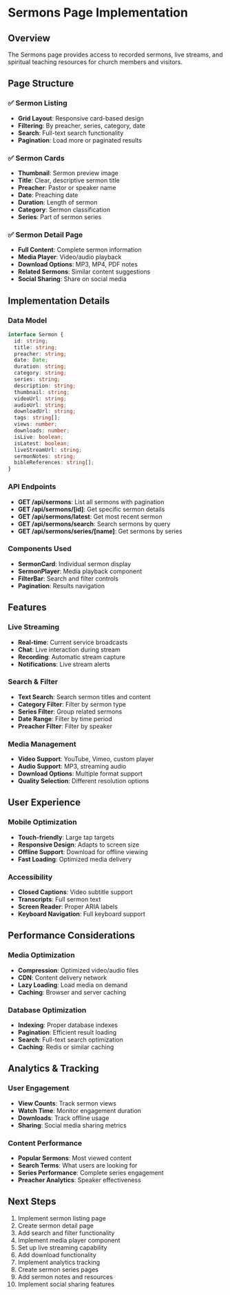 # Sermons Page Implementation

## Overview
The Sermons page provides access to recorded sermons, live streams, and spiritual teaching resources for church members and visitors.

## Page Structure

### ✅ Sermon Listing
- **Grid Layout**: Responsive card-based design
- **Filtering**: By preacher, series, category, date
- **Search**: Full-text search functionality
- **Pagination**: Load more or paginated results

### ✅ Sermon Cards
- **Thumbnail**: Sermon preview image
- **Title**: Clear, descriptive sermon title
- **Preacher**: Pastor or speaker name
- **Date**: Preaching date
- **Duration**: Length of sermon
- **Category**: Sermon classification
- **Series**: Part of sermon series

### ✅ Sermon Detail Page
- **Full Content**: Complete sermon information
- **Media Player**: Video/audio playback
- **Download Options**: MP3, MP4, PDF notes
- **Related Sermons**: Similar content suggestions
- **Social Sharing**: Share on social media

## Implementation Details

### Data Model
```typescript
interface Sermon {
  id: string;
  title: string;
  preacher: string;
  date: Date;
  duration: string;
  category: string;
  series: string;
  description: string;
  thumbnail: string;
  videoUrl: string;
  audioUrl: string;
  downloadUrl: string;
  tags: string[];
  views: number;
  downloads: number;
  isLive: boolean;
  isLatest: boolean;
  liveStreamUrl: string;
  sermonNotes: string;
  bibleReferences: string[];
}
```

### API Endpoints
- **GET /api/sermons**: List all sermons with pagination
- **GET /api/sermons/[id]**: Get specific sermon details
- **GET /api/sermons/latest**: Get most recent sermon
- **GET /api/sermons/search**: Search sermons by query
- **GET /api/sermons/series/[name]**: Get sermons by series

### Components Used
- **SermonCard**: Individual sermon display
- **SermonPlayer**: Media playback component
- **FilterBar**: Search and filter controls
- **Pagination**: Results navigation

## Features

### Live Streaming
- **Real-time**: Current service broadcasts
- **Chat**: Live interaction during stream
- **Recording**: Automatic stream capture
- **Notifications**: Live stream alerts

### Search & Filter
- **Text Search**: Search sermon titles and content
- **Category Filter**: Filter by sermon type
- **Series Filter**: Group related sermons
- **Date Range**: Filter by time period
- **Preacher Filter**: Filter by speaker

### Media Management
- **Video Support**: YouTube, Vimeo, custom player
- **Audio Support**: MP3, streaming audio
- **Download Options**: Multiple format support
- **Quality Selection**: Different resolution options

## User Experience

### Mobile Optimization
- **Touch-friendly**: Large tap targets
- **Responsive Design**: Adapts to screen size
- **Offline Support**: Download for offline viewing
- **Fast Loading**: Optimized media delivery

### Accessibility
- **Closed Captions**: Video subtitle support
- **Transcripts**: Full sermon text
- **Screen Reader**: Proper ARIA labels
- **Keyboard Navigation**: Full keyboard support

## Performance Considerations

### Media Optimization
- **Compression**: Optimized video/audio files
- **CDN**: Content delivery network
- **Lazy Loading**: Load media on demand
- **Caching**: Browser and server caching

### Database Optimization
- **Indexing**: Proper database indexes
- **Pagination**: Efficient result loading
- **Search**: Full-text search optimization
- **Caching**: Redis or similar caching

## Analytics & Tracking

### User Engagement
- **View Counts**: Track sermon views
- **Watch Time**: Monitor engagement duration
- **Downloads**: Track offline usage
- **Sharing**: Social media sharing metrics

### Content Performance
- **Popular Sermons**: Most viewed content
- **Search Terms**: What users are looking for
- **Series Performance**: Complete series engagement
- **Preacher Analytics**: Speaker effectiveness

## Next Steps
1. Implement sermon listing page
2. Create sermon detail page
3. Add search and filter functionality
4. Implement media player component
5. Set up live streaming capability
6. Add download functionality
7. Implement analytics tracking
8. Create sermon series pages
9. Add sermon notes and resources
10. Implement social sharing features
